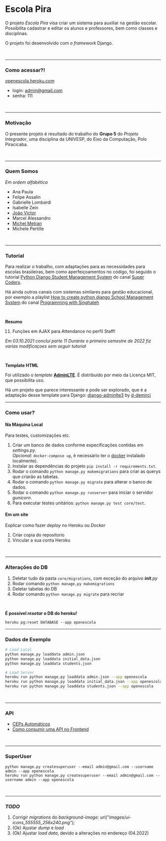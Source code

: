 # Escola Pira


O projeto *Escola Pira* visa criar um sistema para auxiliar na gestão escolar. Possibilita cadastrar e editar os alunos
e professores, bem como classes e disciplinas.

O projeto foi desenvolvido com o *framework* Django.

<br>

-----


### Como acessar?!


[openescola.heroku.com](https://openescola.herokuapp.com/)

- login: admin@gmail.com
- senha: 111

<br>

-----


### Motivação


O presente projeto é resultado do trabalho do **Grupo 5** do *Projeto Integrador*, uma disciplina da UNIVESP, do Eixo da
Computação, Polo Piracicaba.

<br>

-----


### Quem Somos


*Em ordem alfabética*

- Ana Paula
- Felipe Assalin
- Gabrielle Lombardi
- Isabelle Zein
- [João Victor](https://github.com/JvPelai)
- Marcel Alessandro
- [Michel Metran](https://github.com/michelmetran)
- Michele Pertille

<br>

-----


### Tutorial


Para realizar o trabalho, com adaptações para as necessidades para escolas brasileiras, bem como aperfeiçoamentos no
código, foi seguido o
tutorial [Python Django Student Management System](https://www.youtube.com/watch?v=y3llbdTtam4&list=PLb-NlfexLTk_tUlAPj05s2zc8JgHTVkpH)
do canal [Super Coders](https://www.youtube.com/channel/UCyz5M_3Rv2jLUDs4R_yRBkw).

Há ainda outros canais com sistemas similares para gestão educacional, por exemplo a
playlist [How to create python django School Management System](https://www.youtube.com/watch?v=a5dlmqM9Oo8&list=PLIeKz8l1eVaNu3pcciZRmyRf9oj3F4X6i)
do canal [Programming with Singhateh](https://www.youtube.com/c/SinghatehAlagie)

<br>

**Resumo**

11. Funções em AJAX para Attendance no perfil Staff!

*Em 03.10.2021 concluí parte 11*
*Durante o primeiro semestre de 2022 fiz varias modificaçoes sem seguir tutorial*

<br>

**Template HTML**

Foi utilizado o *template* [**AdminLTE**](https://adminlte.io/themes/v3/). É distribuído por meio da Licença MIT, que
possibilita uso.

Há um projeto que parece interessante e pode ser explorado, que é a adaptação desse template para
Django: [django-adminlte3](https://github.com/d-demirci/django-adminlte3) by [d-demirci](https://github.com/d-demirci)

----


### Como usar?


#### Na Máquina Local


Para testes, customizações etc.

1. Criar um banco de dados conforme especificações contidas em *settings.py*.<br>
   *Opcional*: ```docker-compose up```, é necessário ter o [docker](https://www.docker.com/get-started/) instalado
   localmente).
2. Instalar as dependências do projeto ```pip install -r requirements.txt```.
3. Rodar o comando ```python manage.py makemigrations``` para criar as querys que criarão as tabelas.
4. Rodar o comando ```python manage.py migrate``` para alterar o banco de dados.
5. Rodar o comando ```python manage.py runserver``` para iniciar o servidor *gunicorn*.
6. Para executar testes unitários: ```python manage.py test core/test```.

#### Em um site


Explicar como fazer *deploy* no Heroku ou *Docker*

1. Criar copia do repositorio
2. Vincular a sua conta Heroku

<br>

----


### Alterações do DB

1. Deletar tudo da pasta ```core/migrations```, com exceção do arquivo *__init__.py*
2. Rodar comando ```python manage.py makemigrations```
3. Deletar tabelas do DB
4. Rodar comando ```python manage.py migrate``` para recriar

<br>

**É possível *resetar* o DB do heroku!**

```heroku pg:reset DATABASE --app openescola```

----


### Dados de Exemplo

```bash
# Load Local
python manage.py loaddata admin.json
python manage.py loaddata initial_data.json
python manage.py loaddata students.json

# Load Server
heroku run python manage.py loaddata admin.json --app openescola
heroku run python manage.py loaddata initial_data.json --app openescola
heroku run python manage.py loaddata students.json --app openescola
```

<br>

-----


### API

- [CEPs Automáticos](https://velhobit.com.br/programacao/carregando-cep-cidades-dinamicamente.html)
- [Como consumir uma API no Frontend](https://www.youtube.com/watch?v=UDoCiC_e908)

<br>

----


### SuperUser

```
python manage.py createsuperuser --email admin@gmail.com --username admin --app openescola
heroku run python manage.py createsuperuser --email admin@gmail.com --username admin --app openescola
```

<br>

----


### *TODO*

1. Corrigir *migrations* do *background-image: url("images/ui-icons_555555_256x240.png");*
2. (Ok) Ajustar *dump* e *load*
3. (Ok) Ajustar *load data*, devido a alterações no endereço (04.2022)
